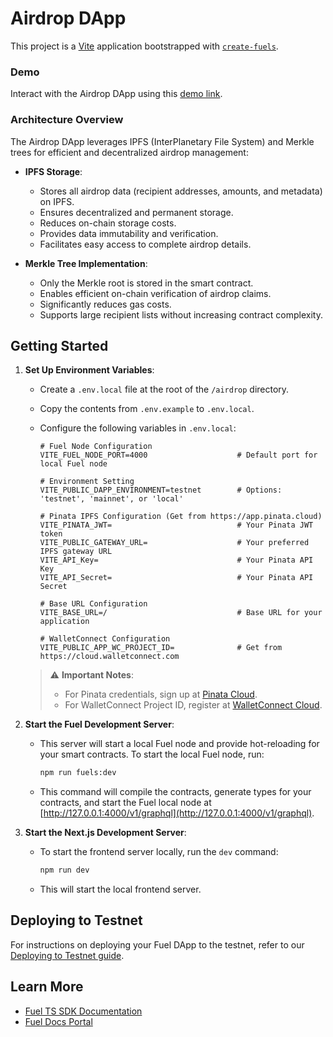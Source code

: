 # Airdrop DApp

This project is a [Vite](https://vitejs.dev/) application bootstrapped with [`create-fuels`](https://github.com/FuelLabs/fuels-ts/tree/master/packages/create-fuels).

### Demo

Interact with the Airdrop DApp using this [demo link](https://fuellabs.github.io/sway-examples/pr-preview/pr-18/airdrop/).

### Architecture Overview

The Airdrop DApp leverages IPFS (InterPlanetary File System) and Merkle trees for efficient and decentralized airdrop management:

- **IPFS Storage**: 
  - Stores all airdrop data (recipient addresses, amounts, and metadata) on IPFS.
  - Ensures decentralized and permanent storage.
  - Reduces on-chain storage costs.
  - Provides data immutability and verification.
  - Facilitates easy access to complete airdrop details.

- **Merkle Tree Implementation**: 
  - Only the Merkle root is stored in the smart contract.
  - Enables efficient on-chain verification of airdrop claims.
  - Significantly reduces gas costs.
  - Supports large recipient lists without increasing contract complexity.

## Getting Started

1. **Set Up Environment Variables**:
   - Create a `.env.local` file at the root of the `/airdrop` directory.
   - Copy the contents from `.env.example` to `.env.local`.
   - Configure the following variables in `.env.local`:

     ```plaintext
     # Fuel Node Configuration
     VITE_FUEL_NODE_PORT=4000                    # Default port for local Fuel node

     # Environment Setting
     VITE_PUBLIC_DAPP_ENVIRONMENT=testnet        # Options: 'testnet', 'mainnet', or 'local'

     # Pinata IPFS Configuration (Get from https://app.pinata.cloud)
     VITE_PINATA_JWT=                            # Your Pinata JWT token
     VITE_PUBLIC_GATEWAY_URL=                    # Your preferred IPFS gateway URL
     VITE_API_Key=                               # Your Pinata API Key
     VITE_API_Secret=                            # Your Pinata API Secret

     # Base URL Configuration
     VITE_BASE_URL=/                             # Base URL for your application

     # WalletConnect Configuration
     VITE_PUBLIC_APP_WC_PROJECT_ID=              # Get from https://cloud.walletconnect.com
     ```

   > ⚠️ **Important Notes**:
   > - For Pinata credentials, sign up at [Pinata Cloud](https://app.pinata.cloud).
   > - For WalletConnect Project ID, register at [WalletConnect Cloud](https://cloud.walletconnect.com).

2. **Start the Fuel Development Server**:
   - This server will start a local Fuel node and provide hot-reloading for your smart contracts. To start the local Fuel node, run:

      ```bash
      npm run fuels:dev
      ```

   - This command will compile the contracts, generate types for your contracts, and start the Fuel local node at [http://127.0.0.1:4000/v1/graphql](http://127.0.0.1:4000/v1/graphql).

3. **Start the Next.js Development Server**:
   - To start the frontend server locally, run the `dev` command:

     ```bash
     npm run dev
     ```

   - This will start the local frontend server.

## Deploying to Testnet

For instructions on deploying your Fuel DApp to the testnet, refer to our [Deploying to Testnet guide](https://docs.fuel.network/docs/fuels-ts/creating-a-fuel-dapp/deploying-a-dapp-to-testnet/).

## Learn More

- [Fuel TS SDK Documentation](https://docs.fuel.network/docs/fuels-ts/)
- [Fuel Docs Portal](https://docs.fuel.network/)
